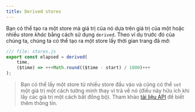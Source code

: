```yaml
---
title: Derived stores
---
```


Bạn có thể tạo ra một store mà giá trị của nó dựa trên giá trị của một hoặc nhiều store _khác_ bằng cách sử dụng `derived`. Theo ví dụ trước đó của chúng ta, chúng ta có thể tạo ra một store lấy thời gian trang đã mở:


```js
/// file: stores.js
export const elapsed = derived(
    time,
    ($time) => +++Math.round(($time - start) / 1000)+++
);
```

> Bạn có thể lấy một store từ nhiều store đầu vào và cũng có thể `set` một giá trị một cách tường minh thay vì trả về nó (điều này hữu ích khi lấy các giá trị một cách bất đồng bộ). Tham khảo [tài liệu API](https://svelte.dev/docs#run-time-svelte-store-derived) để biết thêm thông tin.
